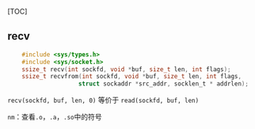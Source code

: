 [TOC]

## recv

```c
    #include <sys/types.h>
    #include <sys/socket.h>
    ssize_t recv(int sockfd, void *buf, size_t len, int flags);
    ssize_t recvfrom(int sockfd, void *buf, size_t len, int flags,
                    struct sockaddr *src_addr, socklen_t * addrlen);
```
`recv(sockfd, buf, len, 0)` 等价于 `read(sockfd, buf, len)`

`nm`：查看`.o`，`.a`，`.so`中的符号